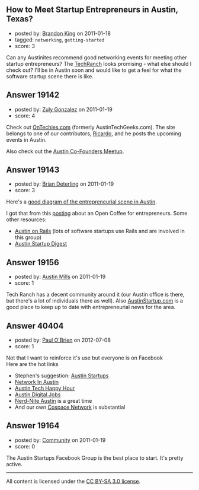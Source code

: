 ## How to Meet Startup Entrepreneurs in Austin, Texas?

- posted by: [Brandon King](https://stackexchange.com/users/-1/5722-brandon-king) on 2011-01-18
- tagged: `networking`, `getting-started`
- score: 3

Can any Austinites recommend good networking events for meeting other startup entrepreneurs?  The [TechRanch][1] looks promising - what else should I check out?  I'll be in Austin soon and would like to get a feel for what the software startup scene there is like.                                  


  [1]: http://www.techranchaustin.com/


## Answer 19142

- posted by: [Zuly Gonzalez](https://stackexchange.com/users/-1/2692-zuly-gonzalez) on 2011-01-19
- score: 4

<p>Check out <a href="http://ontechies.com/category/austin-events-2/" rel="nofollow">OnTechies.com</a> (formerly AustinTechGeeks.com). The site belongs to one of our contributors, <a href="http://answers.onstartups.com/users/42/ricardo">Ricardo</a>, and he posts the upcoming events in Austin. </p>

<p>Also check out the <a href="http://www.meetup.com/Co-Founders-Austin/" rel="nofollow">Austin Co-Founders Meetup</a>. </p>



## Answer 19143

- posted by: [Brian Deterling](https://stackexchange.com/users/-1/496-brian-deterling) on 2011-01-19
- score: 3

<p>Here's a g<a href="http://www.mindmeister.com/24358308/austin-entrepreneurship-scene" rel="nofollow">ood diagram of the entrepreneurial scene in Austin</a>.</p>

<p>I got that from this <a href="http://blog.damonc.com/2011/01/03/open-coffee-austin-rebooted/" rel="nofollow">posting</a> about an Open Coffee for entrepreneurs. Some other resources:</p>

<ul>
<li><a href="http://austinonrails.org" rel="nofollow">Austin on Rails</a> (lots of software startups use Rails and are involved in this group)</li>
<li><a href="http://atxwebshow.com/2010/10/18/austin-startupdigest-powered-by-joshuabaer/" rel="nofollow">Austin Startup Digest</a></li>
</ul>



## Answer 19156

- posted by: [Austin Mills](https://stackexchange.com/users/-1/6552-austin-mills) on 2011-01-19
- score: 1

<p>Tech Ranch has a decent community around it (our Austin office is there, but there's a lot of individuals there as well). Also <a href="http://austinstartup.com" rel="nofollow">AustinStartup.com</a> is a good place to keep up to date with entrepreneurial news for the area.</p>



## Answer 40404

- posted by: [Paul O'Brien](https://stackexchange.com/users/-1/759-paul-o-brien) on 2012-07-08
- score: 1

<p>Not that I want to reinforce it's use but everyone is on Facebook<br>
Here are the hot links</p>

<ul>
<li>Stephen's suggestion: <a href="http://www.facebook.com/groups/austinstartups/" rel="nofollow">Austin Startups</a></li>
<li><a href="http://www.facebook.com/groups/NIAustin/" rel="nofollow">Network In Austin</a></li>
<li><a href="http://www.facebook.com/groups/6593856603" rel="nofollow">Austin Tech Happy Hour</a></li>
<li><a href="http://www.facebook.com/groups/austindigitaljobs/" rel="nofollow">Austin Digital Jobs</a></li>
<li><a href="http://www.facebook.com/groups/nnatx/" rel="nofollow">Nerd-Nite Austin</a> is a great time</li>
<li>And our own <a href="http://www.facebook.com/Cospace.co" rel="nofollow">Cospace Network</a> is substantial</li>
</ul>



## Answer 19164

- posted by: [Community](https://stackexchange.com/users/-1/-1-community) on 2011-01-19
- score: 0

The Austin Startups Facebook Group is the best place to start. It's pretty active.



---

All content is licensed under the [CC BY-SA 3.0 license](https://creativecommons.org/licenses/by-sa/3.0/).
